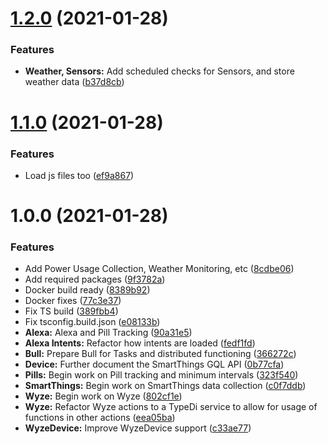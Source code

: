 # [1.2.0](https://github.com/KristianFJones/TS-SmartHome/compare/v1.1.0...v1.2.0) (2021-01-28)


### Features

* **Weather, Sensors:** Add scheduled checks for Sensors, and store weather data ([b37d8cb](https://github.com/KristianFJones/TS-SmartHome/commit/b37d8cb308ea37c4f56c05973b2e236eeb96ec99))

# [1.1.0](https://github.com/KristianFJones/TS-SmartHome/compare/v1.0.0...v1.1.0) (2021-01-28)


### Features

* Load js files too ([ef9a867](https://github.com/KristianFJones/TS-SmartHome/commit/ef9a867100874decef98d1698f6dd743d1bd97f3))

# 1.0.0 (2021-01-28)


### Features

* Add Power Usage Collection, Weather Monitoring, etc ([8cdbe06](https://github.com/KristianFJones/TS-SmartHome/commit/8cdbe061c76f23ac493307d7992c15b5f9bf9499))
* Add required packages ([9f3782a](https://github.com/KristianFJones/TS-SmartHome/commit/9f3782a67fe26f0c52a27fcda4cdf24cfb76ac5b))
* Docker build ready ([8389b92](https://github.com/KristianFJones/TS-SmartHome/commit/8389b923f4f45287ddad3bfaca96f303908d320f))
* Docker fixes ([77c3e37](https://github.com/KristianFJones/TS-SmartHome/commit/77c3e37823e2fe89ca7bd4a6f89f05be50c37174))
* Fix TS build ([389fbb4](https://github.com/KristianFJones/TS-SmartHome/commit/389fbb409a6412bb915572674103dbd48596111d))
* Fix tsconfig.build.json ([e08133b](https://github.com/KristianFJones/TS-SmartHome/commit/e08133b7680dad441e9ebbc7e92e7cba346ba071))
* **Alexa:** Alexa and Pill Tracking ([90a31e5](https://github.com/KristianFJones/TS-SmartHome/commit/90a31e5dd5a69ea271e8856de7f3bf893bd652e3))
* **Alexa Intents:** Refactor how intents are loaded ([fedf1fd](https://github.com/KristianFJones/TS-SmartHome/commit/fedf1fd70c4f18c1ed6a679e07e128cf0084467b))
* **Bull:** Prepare Bull for Tasks and distributed functioning ([366272c](https://github.com/KristianFJones/TS-SmartHome/commit/366272c5acd956cde865b0ee5bf34545322eca48))
* **Device:** Further document the SmartThings GQL API ([0b77cfa](https://github.com/KristianFJones/TS-SmartHome/commit/0b77cfa342723bd91b222b329f7fb4df6fd630ef))
* **Pills:** Begin work on Pill tracking and minimum intervals ([323f540](https://github.com/KristianFJones/TS-SmartHome/commit/323f54081733a19d2fd91a238f588b849d6bdf57))
* **SmartThings:** Begin work on SmartThings data collection ([c0f7ddb](https://github.com/KristianFJones/TS-SmartHome/commit/c0f7ddb94c3d08b42cc7fc1899b7cd6a06485994))
* **Wyze:** Begin work on Wyze ([802cf1e](https://github.com/KristianFJones/TS-SmartHome/commit/802cf1e2bedcae4863706c9ebb5a08eb00f78e5c))
* **Wyze:** Refactor Wyze actions to a TypeDi service to allow for usage of functions in other actions ([eea05ba](https://github.com/KristianFJones/TS-SmartHome/commit/eea05ba92389c566cd8e0785c6c4ddb972518575))
* **WyzeDevice:** Improve WyzeDevice support ([c33ae77](https://github.com/KristianFJones/TS-SmartHome/commit/c33ae773fcf2d1ca45fec62e9703180de5f0f064))
